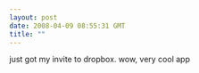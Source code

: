 ```yaml
---
layout: post
date: 2008-04-09 08:55:31 GMT
title: ""
---
```

just got my invite to dropbox. wow, very cool app